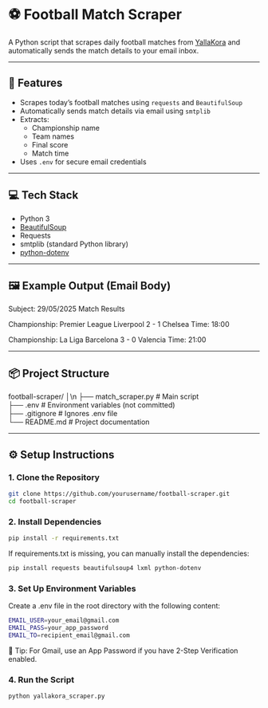 # ⚽ Football Match Scraper

A Python script that scrapes daily football matches from [YallaKora](https://www.yallakora.com/) and automatically sends the match details to your email inbox.

---

## 📌 Features

- Scrapes today’s football matches using `requests` and `BeautifulSoup`
- Automatically sends match details via email using `smtplib`
- Extracts:
  - Championship name
  - Team names
  - Final score
  - Match time
- Uses `.env` for secure email credentials

---

## 💻 Tech Stack

- Python 3
- [BeautifulSoup](https://www.crummy.com/software/BeautifulSoup/)
- Requests
- smtplib (standard Python library)
- [python-dotenv](https://pypi.org/project/python-dotenv/)

---

## 🖼️ Example Output (Email Body)

Subject: 29/05/2025 Match Results

Championship: Premier League
Liverpool 2 - 1 Chelsea
Time: 18:00

Championship: La Liga
Barcelona 3 - 0 Valencia
Time: 21:00


---

## 📦 Project Structure

football-scraper/
│\n
├── match_scraper.py # Main script<br>
├── .env # Environment variables (not committed)<br>
├── .gitignore # Ignores .env file<br>
└── README.md # Project documentation<br>

---

## ⚙️ Setup Instructions

### 1. Clone the Repository

```sh
git clone https://github.com/yourusername/football-scraper.git
cd football-scraper
```
### 2. Install Dependencies 
```sh
pip install -r requirements.txt
```

If requirements.txt is missing, you can manually install the dependencies:
```sh
pip install requests beautifulsoup4 lxml python-dotenv
```

### 3. Set Up Environment Variables
Create a .env file in the root directory with the following content:
```sh
EMAIL_USER=your_email@gmail.com
EMAIL_PASS=your_app_password
EMAIL_TO=recipient_email@gmail.com
```
🔐 Tip: For Gmail, use an App Password if you have 2-Step Verification enabled.

### 4. Run the Script

```sh
python yallakora_scraper.py
```

